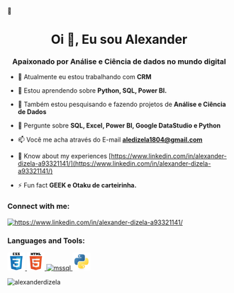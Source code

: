  👋
<h1 align="center">Oi 👋, Eu sou Alexander</h1>
<h3 align="center">Apaixonado por Análise e Ciência de dados no mundo digital</h3>

- 🔭 Atualmente eu estou trabalhando com **CRM**

- 🌱 Estou aprendendo sobre **Python, SQL, Power BI.**

- 👯 Também estou pesquisando e fazendo projetos de **Análise e Ciência de Dados**

- 💬 Pergunte sobre **SQL, Excel, Power BI, Google DataStudio e Python**

- 📫 Você me acha através do E-mail **aledizela1804@gmail.com**

- 📄 Know about my experiences [https://www.linkedin.com/in/alexander-dizela-a93321141/](https://www.linkedin.com/in/alexander-dizela-a93321141/)

- ⚡ Fun fact **GEEK e Otaku de carteirinha.**

<h3 align="left">Connect with me:</h3>
<p align="left">
<a href="https://linkedin.com/in/https://www.linkedin.com/in/alexander-dizela-a93321141/" target="blank"><img align="center" src="https://raw.githubusercontent.com/rahuldkjain/github-profile-readme-generator/master/src/images/icons/Social/linked-in-alt.svg" alt="https://www.linkedin.com/in/alexander-dizela-a93321141/" height="30" width="40" /></a>
</p>

<h3 align="left">Languages and Tools:</h3>
<p align="left"> <a href="https://www.w3schools.com/css/" target="_blank" rel="noreferrer"> <img src="https://raw.githubusercontent.com/devicons/devicon/master/icons/css3/css3-original-wordmark.svg" alt="css3" width="40" height="40"/> </a> <a href="https://www.w3.org/html/" target="_blank" rel="noreferrer"> <img src="https://raw.githubusercontent.com/devicons/devicon/master/icons/html5/html5-original-wordmark.svg" alt="html5" width="40" height="40"/> </a> <a href="https://www.microsoft.com/en-us/sql-server" target="_blank" rel="noreferrer"> <img src="https://www.svgrepo.com/show/303229/microsoft-sql-server-logo.svg" alt="mssql" width="40" height="40"/> </a> <a href="https://www.python.org" target="_blank" rel="noreferrer"> <img src="https://raw.githubusercontent.com/devicons/devicon/master/icons/python/python-original.svg" alt="python" width="40" height="40"/> </a> </p>

<p><img align="center" src="https://github-readme-stats.vercel.app/api/top-langs?username=alexanderdizela&show_icons=true&locale=en&layout=compact" alt="alexanderdizela" /></p>
